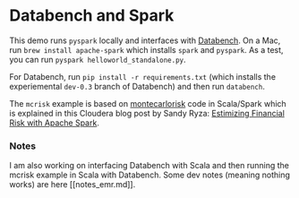 # Databench and Spark

This demo runs `pyspark` locally and interfaces with [Databench](http://www.svenkreiss.com/databench/). On a Mac, run `brew install apache-spark` which installs `spark` and `pyspark`. As a test, you can run `pyspark helloworld_standalone.py`.

For Databench, run `pip install -r requirements.txt` (which installs the experiemental `dev-0.3` branch of Databench) and then run `databench`.

The `mcrisk` example is based on [montecarlorisk](https://github.com/sryza/montecarlorisk) code in Scala/Spark which is explained in this Cloudera blog post by Sandy Ryza: [Estimizing Financial Risk with Apache Spark](http://blog.cloudera.com/blog/2014/07/estimating-financial-risk-with-apache-spark/).


### Notes

I am also working on interfacing Databench with Scala and then running the mcrisk example in Scala with Databench. Some dev notes (meaning nothing works) are here [[notes_emr.md]].
